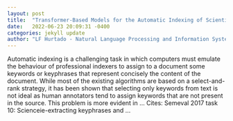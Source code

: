 ```yaml
---
layout: post
title:  "Transformer-Based Models for the Automatic Indexing of Scientific Documents in French"
date:   2022-06-23 20:09:31 -0400
categories: jekyll update
author: "LF Hurtado - Natural Language Processing and Information Systems …, 2022"
---
```

Automatic indexing is a challenging task in which computers must emulate the behaviour of professional indexers to assign to a document some keywords or keyphrases that represent concisely the content of the document. While most of the existing algorithms are based on a select-and-rank strategy, it has been shown that selecting only keywords from text is not ideal as human annotators tend to assign keywords that are not present in the source. This problem is more evident in …
Cites: ‪Semeval 2017 task 10: Scienceie-extracting keyphrases and …‬  
